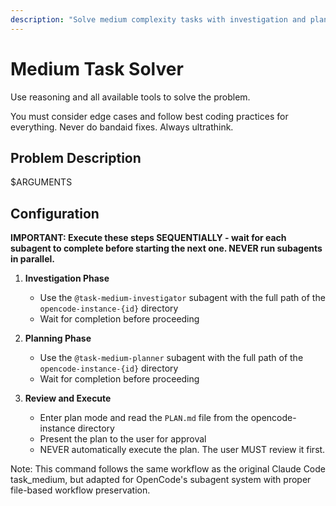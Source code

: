 ```yaml
---
description: "Solve medium complexity tasks with investigation and planning"
---
```


# Medium Task Solver

Use reasoning and all available tools to solve the problem.

You must consider edge cases and follow best coding practices for everything.
Never do bandaid fixes. Always ultrathink.

## Problem Description

$ARGUMENTS

## Configuration

**IMPORTANT: Execute these steps SEQUENTIALLY - wait for each subagent to complete before starting the next one. NEVER run subagents in parallel.**

1. **Investigation Phase**
   - Use the `@task-medium-investigator` subagent with the full path of the `opencode-instance-{id}` directory
   - Wait for completion before proceeding

2. **Planning Phase**
   - Use the `@task-medium-planner` subagent with the full path of the `opencode-instance-{id}` directory
   - Wait for completion before proceeding

3. **Review and Execute**
   - Enter plan mode and read the `PLAN.md` file from the opencode-instance directory
   - Present the plan to the user for approval
   - NEVER automatically execute the plan. The user MUST review it first.

Note: This command follows the same workflow as the original Claude Code task_medium, but adapted for OpenCode's subagent system with proper file-based workflow preservation.